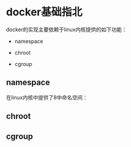 # docker基础指北

docker的实现主要依赖于linux内核提供的如下功能：

- namespace

- chroot

- cgroup

## namespace

在linux内核中提供了8中命名空间：

## chroot

## cgroup
